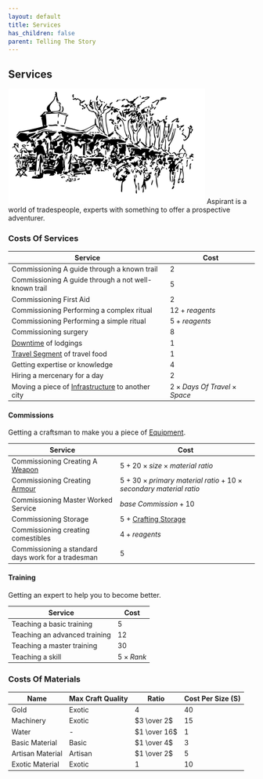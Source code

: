 ```yaml
---
layout: default
title: Services
has_children: false
parent: Telling The Story
---
```

## Services
![Market](Content/Market.svg)
Aspirant is a world of tradespeople, experts with something to offer a prospective adventurer. 

### Costs Of Services

| Service                                                                   | Cost                                     |
| ------------------------------------------------------------------------- | ---------------------------------------- |
| Commissioning A guide through a known trail                               | $2$                                      |
| Commissioning A guide through a not well-known trail                      | $5$                                      |
| Commissioning First Aid                                                   | $2$                                      |
| Commissioning Performing a complex ritual                                 | $12 + reagents$                          |
| Commissioning Performing a simple ritual                                  | $5 + reagents$                           |
| Commissioning surgery                                                     | $8$                                      |
| [Downtime](Telling-The-Story#Downtime) of lodgings                                                          | $1$                                      |
| [Travel Segment](Telling-The-Story#Travel%20Segment) of travel food       | $1$                                      |
| Getting expertise or knowledge                                            | $4$                                      |
| Hiring a mercenary for a day                                              | $2$                                      |
| Moving a piece of [Infrastructure](Assets#Infrastructure) to another city | $2 \times Days\ Of\ Travel \times Space$ |


#### Commissions
Getting a craftsman to make you a piece of [Equipment](Equipment).

| Service                                                                   | Cost                                                                            |
| ------------------------------------------------------------------------- | ------------------------------------------------------------------------------- |
| Commissioning Creating A [Weapon](Weapons)                                | $5 + 20 \times size \times material\ ratio$                                     |
| Commissioning Creating [Armour](Armour)                                   | $5 + 30 \times primary\ material\ ratio + 10 \times secondary\ material\ ratio$ |
| Commissioning Master Worked Service                                       | $base\ Commission + 10$                                                         |
| Commissioning Storage                                                     | $5$ + [Crafting Storage](Designing-Storage#Crafting%20Storage)                  |
| Commissioning creating comestibles                                        | $4 + reagents$                                                                  |
| Commissioning a standard days work for a tradesman                        | $5$                                                                             |
#### Training
Getting an expert to help you to become better.

| Service                    | Cost            |
| -------------------------- | --------------- |
| Teaching a basic training  | $5$             |
| Teaching an advanced training                                             | $12$                                                                            |
| Teaching a master training | $30$            |
| Teaching a skill           | $5 \times Rank$ |



### Costs Of Materials

| Name             | Max Craft Quality | Ratio        | Cost Per Size (S) |
| ---------------- | ----------------- | ------------ | ----------------- |
| Gold             | Exotic            | $4$          | $40$              |
| Machinery        | Exotic            | $3 \over 2$  | $15$              | 
| Water            | -                 | $1 \over 16$ | $1$               |
| Basic Material   | Basic             | $1 \over 4$  | $3$               |
| Artisan Material | Artisan           | $1 \over 2$  | $5$               |
| Exotic Material  | Exotic            | $1$          | $10$              |